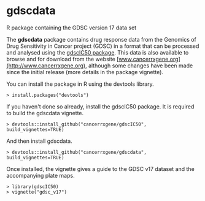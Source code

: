 # gdscdata
R package containing the GDSC version 17 data set

The **gdscdata** package contains drug response data from the Genomics of Drug Sensitivity in Cancer project (GDSC) in a format 
that can be processed and analysed using the [gdscIC50 package](https://github.com/CancerRxGene/gdscIC50). This data is also 
available to browse and for download from the website [www.cancerrxgene.org](http://www.cancerrxgene.org), although some 
changes have been made since the initial release (more details in the package vignette).

You can install the package in R using the devtools library. 
 ```
> install.packages("devtools")
```
If you haven't done so already, install the gdscIC50 package. It is required to build the gdscdata vignette.
```
> devtools::install_github("cancerrxgene/gdscIC50", build_vignettes=TRUE)
```
And then install gdscdata.
```
> devtools::install_github("cancerrxgene/gdscdata", build_vignettes=TRUE)
```
Once installed, the vignette gives a guide to the GDSC v17 dataset and the accompanying plate maps.
```
> library(gdscIC50)
> vignette("gdsc_v17")
```
